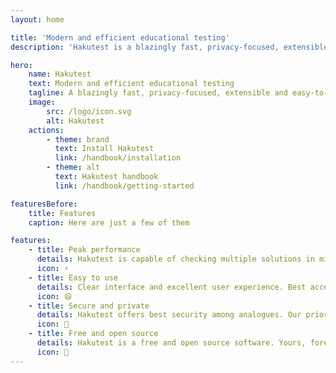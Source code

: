 ```yaml
---
layout: home

title: 'Modern and efficient educational testing'
description: 'Hakutest is a blazingly fast, privacy-focused, extensible and easy-to-use testing platform for the education sector'

hero:
    name: Hakutest
    text: Modern and efficient educational testing
    tagline: A blazingly fast, privacy-focused, extensible and easy-to-use testing platform for the education sector.
    image:
        src: /logo/icon.svg
        alt: Hakutest
    actions:
        - theme: brand
          text: Install Hakutest
          link: /handbook/installation
        - theme: alt
          text: Hakutest handbook
          link: /handbook/getting-started

featuresBefore:
    title: Features
    caption: Here are just a few of them

features:
    - title: Peak performance
      details: Hakutest is capable of checking multiple solutions in milliseconds and even microseconds!
      icon: ⚡
    - title: Easy to use
      details: Clear interface and excellent user experience. Best accessibility. Easy to integrate into your infrastructure.
      icon: 😄
    - title: Secure and private
      details: Hakutest offers best security among analogues. Our priority is your privacy and the privacy of your students.
      icon: 🔑
    - title: Free and open source
      details: Hakutest is a free and open source software. Yours, forever!
      icon: 💛
---
```

